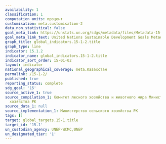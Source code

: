 ```yaml
---
availability: 1
classification: 1
computation_units: процент
customisation: meta.customisation-2
data_non_statistical: false
goal_meta_link: https://unstats.un.org/sdgs/metadata/files/Metadata-15-01-02.pdf
goal_meta_link_text: United Nations Sustainable Development Goals Metadata (pdf 456kB)
graph_title: global_indicators.15-1-2.title
graph_type: line
indicator: 15.1.2
indicator_name: global_indicators.15-1-2.title
indicator_sort_order: 15-01-02
layout: indicator
national_geographical_coverage: meta.Казахстан
permalink: /15-1-2/
published: true
reporting_status: complete
sdg_goal: '15'
source_active_1: true
source_compilation_1: Комитет лесного хозяйства и животного мира Министерство сельского
  хозяйства РК
source_data_1: null
source_implementation_1: Министерство сельского хозяйства РК
tags: []
target: global_targets.15-1.title
target_id: '15.1'
un_custodian_agency: UNEP-WCMC,UNEP
un_designated_tier: '1'
---
```

